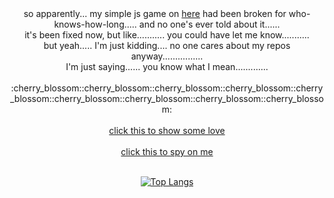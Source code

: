 <div align="center">
    so apparently... my simple js game on <a href="https://goentity.github.io/auto_git_push_for_my_blog/">here</a> had been broken for who-knows-how-long..... and no one's ever told about it...... <br>
    it's been fixed now, but like........... you could have let me know........... <br>
    but yeah..... I'm just kidding.... no one cares about my repos anyway................ <br>
    I'm just saying...... you know what I mean............. <br><br>
    :cherry_blossom::cherry_blossom::cherry_blossom::cherry_blossom::cherry_blossom::cherry_blossom::cherry_blossom::cherry_blossom::cherry_blossom: <br><br>
    <a href="https://goentity.github.io/auto_git_push_for_my_blog/">click this to show some love</a> <br><br>
    <a href="https://goentity.github.io/GoEntity_Github/">click this to spy on me</a>
</div>

<br>

<div align="center">
    
  [![Top Langs](https://github-readme-stats.vercel.app/api/top-langs/?username=goentity&layout=pie&theme=dracula&langs_count=99)](https://github.com/anuraghazra/github-readme-stats)
  
</div>
